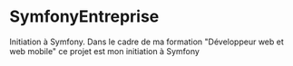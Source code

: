 # SymfonyEntreprise
Initiation à Symfony.
Dans le cadre de ma formation "Développeur web et web mobile" ce projet est mon initiation à Symfony 

